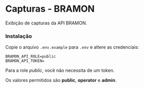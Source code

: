 # Capturas - BRAMON

Exibição de capturas da API BRAMON.

### Instalação

Copie o arquivo `.env.example` para `.env` e altere as credenciais:

```dotenv
BRAMON_API_ROLE=public
BRAMON_API_TOKEN=
```

Para a role *public*, você não necessita de um token.

Os valores permitidos são **public**, **operator** e **admin**.
